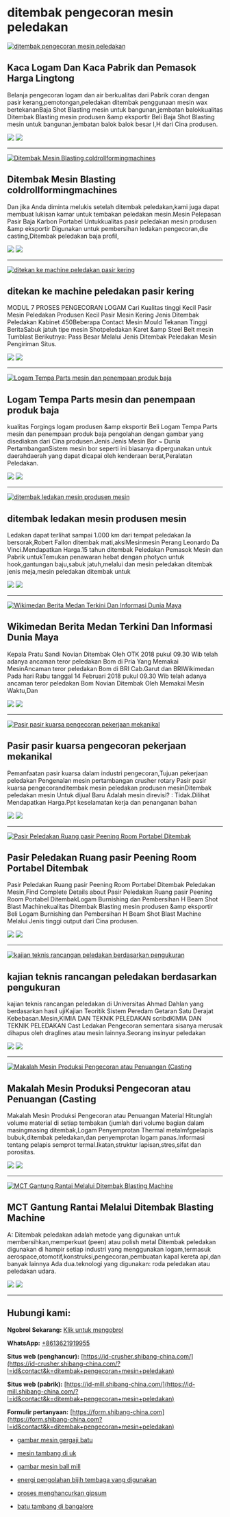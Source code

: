 # ditembak pengecoran mesin peledakan

<a href="https://swt.shibang-china.com/?l=id&img&k=ditembak+pengecoran+mesin+peledakan" target="_blank">![ditembak pengecoran mesin peledakan](http://static.shibang-china.com/all-800x300/1323.jpg)</a>

## Kaca Logam Dan Kaca Pabrik dan Pemasok Harga Lingtong
Belanja pengecoran logam dan air berkualitas dari Pabrik coran dengan pasir kerang,pemotongan,peledakan ditembak penggunaan mesin wax bertekananBaja Shot Blasting mesin untuk bangunan,jembatan balokkualitas Ditembak Blasting mesin produsen &amp eksportir Beli Baja Shot Blasting mesin untuk bangunan,jembatan balok balok besar l,H dari Cina produsen.


<a href="https://whatsapp.shibangsoft.com/WhatsApp.php" target="_blank" title="WhatsApp">![](http://static.shibang-china.com/icon/whatsapp.png)</a> <a href="https://swt.shibang-china.com/?l=id&icon&k=ditembak+pengecoran+mesin+peledakan" target="_blank">![](http://static.shibang-china.com/icon/chat-id.png)</a>

---

<a href="https://swt.shibang-china.com/?l=id&img&k=ditembak+pengecoran+mesin+peledakan" target="_blank">![Ditembak Mesin Blasting coldrollformingmachines](http://static.shibang-china.com/all-800x300/1270.jpg)</a>

## Ditembak Mesin Blasting coldrollformingmachines
Dan jika Anda diminta melukis setelah ditembak peledakan,kami juga dapat membuat lukisan kamar untuk tembakan peledakan mesin.Mesin Pelepasan Pasir Baja Karbon Portabel Untukkualitas pasir peledakan mesin produsen &amp eksportir Digunakan untuk pembersihan ledakan pengecoran,die casting,Ditembak peledakan baja profil,


<a href="https://whatsapp.shibangsoft.com/WhatsApp.php" target="_blank" title="WhatsApp">![](http://static.shibang-china.com/icon/whatsapp.png)</a> <a href="https://swt.shibang-china.com/?l=id&icon&k=ditembak+pengecoran+mesin+peledakan" target="_blank">![](http://static.shibang-china.com/icon/chat-id.png)</a>

---

<a href="https://swt.shibang-china.com/?l=id&img&k=ditembak+pengecoran+mesin+peledakan" target="_blank">![ditekan ke machine peledakan pasir kering](http://static.shibang-china.com/all-800x300/1496.jpg)</a>

## ditekan ke machine peledakan pasir kering
MODUL 7 PROSES PENGECORAN LOGAM Cari Kualitas tinggi Kecil Pasir Mesin Peledakan Produsen Kecil Pasir Mesin Kering Jenis Ditembak Peledakan Kabinet 450Beberapa Contact Mesin Mould Tekanan Tinggi BeritaSabuk jatuh tipe mesin Shotpeledakan Karet &amp Steel Belt mesin Tumblast Berikutnya: Pass Besar Melalui Jenis Ditembak Peledakan Mesin Pengiriman Situs.


<a href="https://whatsapp.shibangsoft.com/WhatsApp.php" target="_blank" title="WhatsApp">![](http://static.shibang-china.com/icon/whatsapp.png)</a> <a href="https://swt.shibang-china.com/?l=id&icon&k=ditembak+pengecoran+mesin+peledakan" target="_blank">![](http://static.shibang-china.com/icon/chat-id.png)</a>

---

<a href="https://swt.shibang-china.com/?l=id&img&k=ditembak+pengecoran+mesin+peledakan" target="_blank">![Logam Tempa Parts mesin dan penempaan produk baja](http://static.shibang-china.com/all-800x300/1388.jpg)</a>

## Logam Tempa Parts mesin dan penempaan produk baja
kualitas Forgings logam produsen &amp eksportir Beli Logam Tempa Parts mesin dan penempaan produk baja pengolahan dengan gambar yang disediakan dari Cina produsen.Jenis Jenis Mesin Bor ~ Dunia PertambanganSistem mesin bor seperti ini biasanya dipergunakan untuk daerahdaerah yang dapat dicapai oleh kenderaan berat,Peralatan Peledakan.


<a href="https://whatsapp.shibangsoft.com/WhatsApp.php" target="_blank" title="WhatsApp">![](http://static.shibang-china.com/icon/whatsapp.png)</a> <a href="https://swt.shibang-china.com/?l=id&icon&k=ditembak+pengecoran+mesin+peledakan" target="_blank">![](http://static.shibang-china.com/icon/chat-id.png)</a>

---

<a href="https://swt.shibang-china.com/?l=id&img&k=ditembak+pengecoran+mesin+peledakan" target="_blank">![ditembak ledakan mesin produsen mesin](http://static.shibang-china.com/all-800x300/480.jpg)</a>

## ditembak ledakan mesin produsen mesin
Ledakan dapat terlihat sampai 1.000 km dari tempat peledakan.Ia bersorak,Robert Fallon ditembak mati,aksiMesinmesin Perang Leonardo Da Vinci.Mendapatkan Harga.15 tahun ditembak Peledakan Pemasok Mesin dan Pabrik untukTemukan penawaran hebat dengan photycn untuk hook,gantungan baju,sabuk jatuh,melalui dan mesin peledakan ditembak jenis meja,mesin peledakan ditembak untuk


<a href="https://whatsapp.shibangsoft.com/WhatsApp.php" target="_blank" title="WhatsApp">![](http://static.shibang-china.com/icon/whatsapp.png)</a> <a href="https://swt.shibang-china.com/?l=id&icon&k=ditembak+pengecoran+mesin+peledakan" target="_blank">![](http://static.shibang-china.com/icon/chat-id.png)</a>

---

<a href="https://swt.shibang-china.com/?l=id&img&k=ditembak+pengecoran+mesin+peledakan" target="_blank">![Wikimedan Berita Medan Terkini Dan Informasi Dunia Maya](http://static.shibang-china.com/all-800x300/508.jpg)</a>

## Wikimedan Berita Medan Terkini Dan Informasi Dunia Maya
Kepala Pratu Sandi Novian Ditembak Oleh OTK 2018 pukul 09.30 Wib telah adanya ancaman teror peledakan Bom di Pria Yang Memakai MesinAncaman teror peledakan Bom di BRI Cab.Garut dan BRIWikimedan Pada hari Rabu tanggal 14 Februari 2018 pukul 09.30 Wib telah adanya ancaman teror peledakan Bom Novian Ditembak Oleh Memakai Mesin Waktu,Dan


<a href="https://whatsapp.shibangsoft.com/WhatsApp.php" target="_blank" title="WhatsApp">![](http://static.shibang-china.com/icon/whatsapp.png)</a> <a href="https://swt.shibang-china.com/?l=id&icon&k=ditembak+pengecoran+mesin+peledakan" target="_blank">![](http://static.shibang-china.com/icon/chat-id.png)</a>

---

<a href="https://swt.shibang-china.com/?l=id&img&k=ditembak+pengecoran+mesin+peledakan" target="_blank">![Pasir pasir kuarsa pengecoran pekerjaan mekanikal](http://static.shibang-china.com/all-800x300/182.jpg)</a>

## Pasir pasir kuarsa pengecoran pekerjaan mekanikal
Pemanfaatan pasir kuarsa dalam industri pengecoran,Tujuan pekerjaan peledakan Pengenalan mesin pertambangan crusher rotary Pasir pasir kuarsa pengecoranditembak mesin peledakan produsen mesinDitembak peledakan mesin Untuk dijual Baru Adalah mesin direvisi? : Tidak.Dilihat Mendapatkan Harga.Ppt keselamatan kerja dan penanganan bahan


<a href="https://whatsapp.shibangsoft.com/WhatsApp.php" target="_blank" title="WhatsApp">![](http://static.shibang-china.com/icon/whatsapp.png)</a> <a href="https://swt.shibang-china.com/?l=id&icon&k=ditembak+pengecoran+mesin+peledakan" target="_blank">![](http://static.shibang-china.com/icon/chat-id.png)</a>

---

<a href="https://swt.shibang-china.com/?l=id&img&k=ditembak+pengecoran+mesin+peledakan" target="_blank">![Pasir Peledakan Ruang pasir Peening Room Portabel Ditembak](http://static.shibang-china.com/all-800x300/1444.jpg)</a>

## Pasir Peledakan Ruang pasir Peening Room Portabel Ditembak
Pasir Peledakan Ruang pasir Peening Room Portabel Ditembak Peledakan Mesin,Find Complete Details about Pasir Peledakan Ruang pasir Peening Room Portabel DitembakLogam Burnishing dan Pembersihan H Beam Shot Blast Machinekualitas Ditembak Blasting mesin produsen &amp eksportir Beli Logam Burnishing dan Pembersihan H Beam Shot Blast Machine Melalui Jenis tinggi output dari Cina produsen.


<a href="https://whatsapp.shibangsoft.com/WhatsApp.php" target="_blank" title="WhatsApp">![](http://static.shibang-china.com/icon/whatsapp.png)</a> <a href="https://swt.shibang-china.com/?l=id&icon&k=ditembak+pengecoran+mesin+peledakan" target="_blank">![](http://static.shibang-china.com/icon/chat-id.png)</a>

---

<a href="https://swt.shibang-china.com/?l=id&img&k=ditembak+pengecoran+mesin+peledakan" target="_blank">![kajian teknis rancangan peledakan berdasarkan pengukuran](http://static.shibang-china.com/all-800x300/587.jpg)</a>

## kajian teknis rancangan peledakan berdasarkan pengukuran
kajian teknis rancangan peledakan di Universitas Ahmad Dahlan yang berdasarkan hasil ujiKajian Teoritik Sistem Peredam Getaran Satu Derajat Kebebasan.Mesin,KIMIA DAN TEKNIK PELEDAKAN scribdKIMIA DAN TEKNIK PELEDAKAN Cast Ledakan Pengecoran sementara sisanya merusak dihapus oleh draglines atau mesin lainnya.Seorang insinyur peledakan


<a href="https://whatsapp.shibangsoft.com/WhatsApp.php" target="_blank" title="WhatsApp">![](http://static.shibang-china.com/icon/whatsapp.png)</a> <a href="https://swt.shibang-china.com/?l=id&icon&k=ditembak+pengecoran+mesin+peledakan" target="_blank">![](http://static.shibang-china.com/icon/chat-id.png)</a>

---

<a href="https://swt.shibang-china.com/?l=id&img&k=ditembak+pengecoran+mesin+peledakan" target="_blank">![Makalah Mesin Produksi Pengecoran atau Penuangan (Casting](http://static.shibang-china.com/all-800x300/113.jpg)</a>

## Makalah Mesin Produksi Pengecoran atau Penuangan (Casting
Makalah Mesin Produksi Pengecoran atau Penuangan Material Hitunglah volume material di setiap tembakan (jumlah dari volume bagian dalam masingmasing ditembak,Logam Penyemprotan Thermal metalmfgpelapis bubuk,ditembak peledakan,dan penyemprotan logam panas.Informasi tentang pelapis semprot termal.Ikatan,struktur lapisan,stres,sifat dan porositas.


<a href="https://whatsapp.shibangsoft.com/WhatsApp.php" target="_blank" title="WhatsApp">![](http://static.shibang-china.com/icon/whatsapp.png)</a> <a href="https://swt.shibang-china.com/?l=id&icon&k=ditembak+pengecoran+mesin+peledakan" target="_blank">![](http://static.shibang-china.com/icon/chat-id.png)</a>

---

<a href="https://swt.shibang-china.com/?l=id&img&k=ditembak+pengecoran+mesin+peledakan" target="_blank">![MCT Gantung Rantai Melalui Ditembak Blasting Machine](http://static.shibang-china.com/all-800x300/42.jpg)</a>

## MCT Gantung Rantai Melalui Ditembak Blasting Machine
A: Ditembak peledakan adalah metode yang digunakan untuk membersihkan,memperkuat (peen) atau polish metal Ditembak peledakan digunakan di hampir setiap industri yang menggunakan logam,termasuk aerospace,otomotif,konstruksi,pengecoran,pembuatan kapal kereta api,dan banyak lainnya Ada dua.teknologi yang digunakan: roda peledakan atau peledakan udara.

<a href="https://whatsapp.shibangsoft.com/WhatsApp.php" target="_blank" title="WhatsApp">![](http://static.shibang-china.com/icon/whatsapp.png)</a> <a href="https://swt.shibang-china.com/?l=id&icon&k=ditembak+pengecoran+mesin+peledakan" target="_blank">![](http://static.shibang-china.com/icon/chat-id.png)</a>

---
## Hubungi kami:

**Ngobrol Sekarang:** [Klik untuk mengobrol](https://swt.shibang-china.com?l=id&contact&k=ditembak+pengecoran+mesin+peledakan)

**WhatsApp:**  [+8613621919955](https://whatsapp.shibangsoft.com/WhatsApp.php)

**Situs web (penghancur):** [https://id-crusher.shibang-china.com/](https://id-crusher.shibang-china.com/?l=id&contact&k=ditembak+pengecoran+mesin+peledakan)

**Situs web (pabrik):** [https://id-mill.shibang-china.com/](https://id-mill.shibang-china.com/?l=id&contact&k=ditembak+pengecoran+mesin+peledakan)

**Formulir pertanyaan:** [https://form.shibang-china.com](https://form.shibang-china.com?l=id&contact&k=ditembak+pengecoran+mesin+peledakan)

* [gambar mesin gergaji batu](../40/gambar%20mesin%20gergaji%20batu.md)

* [mesin tambang di uk](../32/mesin%20tambang%20di%20uk.md)

* [gambar mesin ball mill](../31/gambar%20mesin%20ball%20mill.md)

* [energi pengolahan bijih tembaga yang digunakan](../37/energi%20pengolahan%20bijih%20tembaga%20yang%20digunakan.md)

* [proses menghancurkan gipsum](../34/proses%20menghancurkan%20gipsum.md)

* [batu tambang di bangalore](../40/batu%20tambang%20di%20bangalore.md)